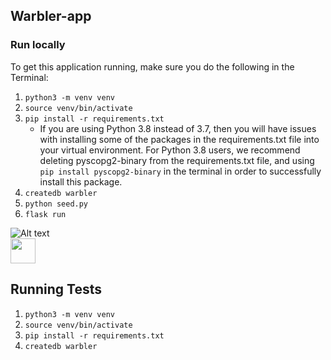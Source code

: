 ## Warbler-app
### Run locally
To get this application running, make sure you do the following in the Terminal:

1. `python3 -m venv venv`
2. `source venv/bin/activate`
3. `pip install -r requirements.txt`
      -   If you are using Python 3.8 instead of 3.7, then you will have issues with installing some of the packages in the requirements.txt file into your virtual environment.
For Python 3.8 users, we recommend deleting pyscopg2-binary from the requirements.txt file, and using `pip install pyscopg2-binary` in the terminal in order to successfully install this package.
4. `createdb warbler`
5. `python seed.py`
6. `flask run`

![Alt text](https://github.com/maryamsoltani/warbler/blob/main/warbler.gif)
<br>
<img src="https://github.com/maryamsoltani/warbler/blob/main/warbler.gif" width= "40" height = "40" />



Running Tests
-------------
1. `python3 -m venv venv`
2. `source venv/bin/activate`
3. `pip install -r requirements.txt`
4. `createdb warbler`
